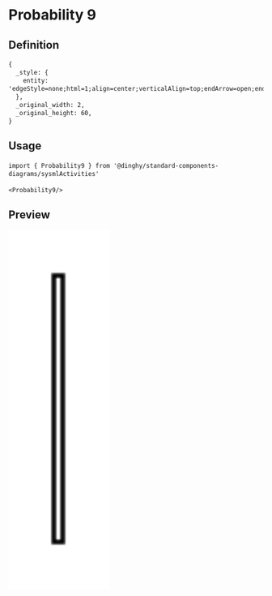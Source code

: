 # Probability 9

## Definition

```
{
  _style: { 
    entity: 'edgeStyle=none;html=1;align=center;verticalAlign=top;endArrow=open;endSize=12;exitX=1;exitY=0.7;fillColor=#ffffff;labelBackgroundColor=none;rounded=0;',
  },
  _original_width: 2,
  _original_height: 60,
}
```

## Usage

```
import { Probability9 } from '@dinghy/standard-components-diagrams/sysmlActivities'

<Probability9/>
```

## Preview

<img src="./probability-9.png" width="200"/>
